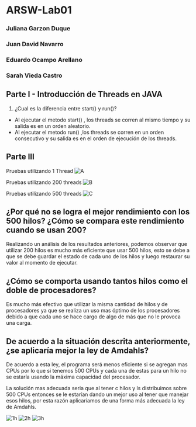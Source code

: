 # ARSW-Lab01
### Juliana Garzon Duque
### Juan David Navarro
### Eduardo Ocampo Arellano
### Sarah Vieda Castro
## Parte I - Introducción de Threads en JAVA

1. ¿Cual es la diferencia entre start() y run()?
- Al ejecutar el metodo start() , los threads se corren al mismo tiempo y su salida es en un orden aleatorio.
- Al ejecutar el metodo run() ,los threads se corren en un orden consecutivo y su salida es en el orden de ejecución de los threads.

## Parte III
Pruebas utilizando 1 Thread
![A](https://user-images.githubusercontent.com/53972469/73075095-27f48780-3e89-11ea-8264-af0b5f26bb7d.png) 

Pruebas utilizando 200 threads 
![B](https://user-images.githubusercontent.com/53972469/73075097-29be4b00-3e89-11ea-86c7-3c08250ed516.png)

Pruebas utilizando 500 threads
![C](https://user-images.githubusercontent.com/53972469/73075099-2aef7800-3e89-11ea-8ca0-8c74052ca57a.png)

## ¿Por qué no se logra el mejor rendimiento con los 500 hilos? ¿Cómo se compara este rendimiento cuando se usan 200?

Realizando un análisis de los resultados anteriores, podemos observar que utilizar 200 hilos es mucho más eficiente que usar 500 hilos, esto se debe a que se debe guardar el estado de cada uno de los hilos y luego restaurar su valor al momento de ejecutar. 

## ¿Cómo se comporta usando tantos hilos como el doble de procesadores?

Es mucho más efectivo que utilizar la misma cantidad de hilos y de procesadores ya que se realiza un uso mas óptimo de los procesadores debido a que cada uno se hace cargo de algo de más que no le provoca una carga.

## De acuerdo a la situación descrita anteriormente, ¿se aplicaría mejor la ley de Amdahls? 

De acuerdo a esta ley, el programa será menos eficiente si se agregan mas CPUs por lo que si tenemos 500 CPUs y cada una de estas para un hilo no se estaría usando la máxima capacidad del procesador. 

La solución mas adecuada seria que al tener c hilos y ls distribuimos sobre 500 CPUs entonces se le estarían dando un mejor uso al tener que manejar esos hilos, por esta razón aplicariamos de una forma más adecuada la ley de Amdahls.


![1h](https://user-images.githubusercontent.com/44879884/73420779-b20d7780-42f1-11ea-99f9-f1a0eba4344e.png)
![2h](https://user-images.githubusercontent.com/44879884/73420833-df5a2580-42f1-11ea-9986-515fe847e10e.png)
![3h](https://user-images.githubusercontent.com/44879884/73420837-e2edac80-42f1-11ea-8540-9a83e0b1ba10.png)

